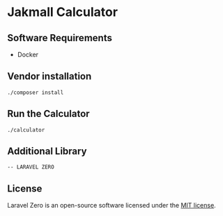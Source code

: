 # Jakmall Calculator

## Software Requirements
- Docker

## Vendor installation
```
./composer install
```
## Run the Calculator
```
./calculator
```

## Additional Library
	-- LARAVEL ZERO

## License

Laravel Zero is an open-source software licensed under the [MIT license](https://github.com/laravel-zero/laravel-zero/blob/stable/LICENSE.md).